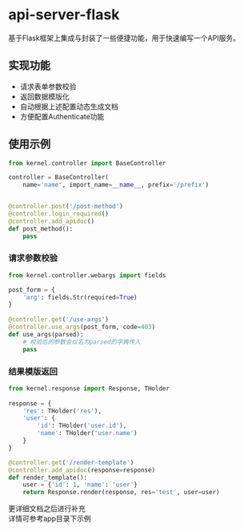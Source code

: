 # api-server-flask

基于Flask框架上集成与封装了一些便捷功能，用于快速编写一个API服务。

## 实现功能

- 请求表单参数校验
- 返回数据模版化
- 自动根据上述配置动态生成文档
- 方便配置Authenticate功能

## 使用示例

```python
from kernel.controller import BaseController

controller = BaseController(
    name='name', import_name=__name__, prefix='/prefix') 


@controller.post('/post-method')
@controller.login_required()
@controller.add_apidoc()
def post_method():
    pass
```

### 请求参数校验

```python
from kernel.controller.webargs import fields

post_form = {
    'arg': fields.Str(required=True)
}
    
@controller.get('/use-args')
@controller.use_args(post_form, code=403)
def use_args(parsed):
    # 校验后的参数会以名为parsed的字典传入
    pass
```

### 结果模版返回

```python
from kernel.response import Response, THolder
    
response = {
    'res': THolder('res'),
    'user': {
        'id': THolder('user.id'),
        'name': THolder('user.name')
    }
}

@controller.get('/render-template')
@controller.add_apidoc(response=response)
def render_template():
    user = {'id': 1, 'name': 'user'}
    return Response.render(response, res='test', user=user)
```

更详细文档之后进行补充  
详情可参考app目录下示例
